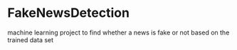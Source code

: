 # FakeNewsDetection
machine learning project to find whether a news is fake or not based on the trained data set
